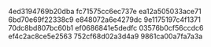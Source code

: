 4ed3194769b20dba
fc71575cc6ec737e
ea12a505033ace71
6bd70e69f22338c9
e848072a6e4279dc
9e1175197c4f1371
70dc8bd807bc60b1
ef0686841e5dedfc
03576b0cf56ccdc6
ef4c2ac8ce5e2563
752cf68d02a3d4a9
9861ca00a7fa7a3a
